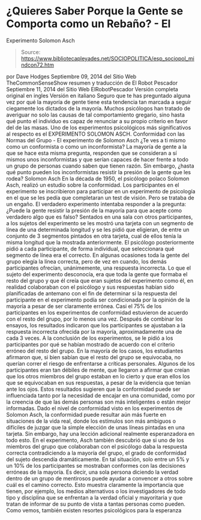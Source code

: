 # ¿Quieres Saber Porque la Gente se Comporta como un Rebaño? - El 
Experimento Solomon Asch

> Source: https://www.bibliotecapleyades.net/SOCIOPOLITICA/esp_sociopol_mindcon72.htm

por Dave Hodges
Septiembre 09, 2014
del Sitio Web
TheCommonSenseShow
resumen y traducción de El Robot Pescador
Septiembre 11, 2014
del Sitio Web
ElRobotPescador
Versión completa original en ingles
Versión en
italiano
Seguro que te has preguntado alguna vez por qué la mayoría de gente tiene
esta tendencia tan marcada a seguir ciegamente los dictados de la mayoría.
Muchos psicólogos han tratado de averiguar no solo las causas de tal
comportamiento gregario, sino hasta qué punto el individuo es capaz de
renunciar a su propio criterio en favor del de las masas.
Uno de los experimentos psicológicos más significativos al respecto es el
EXPERIMENTO SOLOMON ASCH.
Conformidad con las
Normas del Grupo - El experimento de Solomon Asch
¿Te ves a ti mismo como un conformista o como un inconformista?
La mayoría de gente a la que se hace esta misma pregunta, responden que se
consideran a sí mismos unos inconformistas y que serían capaces de hacer
frente a todo un grupo de personas cuando saben que tienen razón.
Sin embargo, ¿hasta qué punto pueden los inconformistas resistir la presión
de la gente que les rodea?
Solomon Asch
En la década de 1950, el psicólogo polaco
Solomon Asch, realizó un
estudio sobre la conformidad.
Los participantes en el experimento se
inscribieron para participar en un experimento de psicología en el que se
les pedía que completaran un test de visión.
Pero se trataba de un engaño.
El verdadero experimento intentaba responder a la pregunta:
¿Puede la gente resistir la presión de la
mayoría para que acepte como verdadero algo que es falso?
Sentados en una sala con otros participantes, a
los sujetos del experimento se les mostró una tarjeta con un segmento de
línea de una determinada longitud y se les pidió que eligieran, de entre un
conjunto de 3 segmentos pintados en otra tarjeta, cual de ellos tenía la
misma longitud que la mostrada anteriormente.
El psicólogo posteriormente pidió a cada
participante, de forma individual, que seleccionara qué segmento de línea
era el correcto.
En algunas ocasiones toda la gente del grupo
elegía la línea correcta, pero de vez en cuando, los demás participantes
ofrecían, unánimemente, una respuesta incorrecta.
Lo que el sujeto del experimento desconocía, era
que toda la gente que formaba el resto del grupo y que él creía que eran
sujetos del experimento como él, en realidad colaboraban con el psicólogo y
sus respuestas habían sido planificadas de antemano con el fin de determinar
si la respuesta del participante en el experimento podía ser condicionada
por la opinión de la mayoría a pesar de ser claramente errónea.
Casi el 75% de los participantes en los experimentos de conformidad
estuvieron de acuerdo con el resto del grupo, por lo menos una vez.
Después de combinar los ensayos, los resultados
indicaron que los participantes se ajustaban a la respuesta incorrecta
ofrecida por la mayoría, aproximadamente una de cada 3 veces.
A la conclusión de los experimentos, se le pidió a los participantes por qué
se habían mostrado de acuerdo con el criterio erróneo del resto del grupo.
En la mayoría de los casos, los estudiantes
afirmaron que, si bien sabían que el resto del grupo se equivocaba, no
querían correr el riesgo de enfrentarse a críticas personales.
Algunos de los participantes eran tan débiles de mente, que llegaron a
afirmar que creían que los otros miembros del grupo estaban en lo cierto y
que eran ellos los que se equivocaban en sus respuestas, a pesar de la
evidencia que tenían ante los ojos.
Estos resultados sugieren que la conformidad puede ser influenciada tanto
por la necesidad de encajar en una comunidad, como por la creencia de que
las demás personas son más inteligentes o están mejor informadas.
Dado el nivel de conformidad visto en los experimentos de Solomon Asch, la
conformidad puede resultar aún más fuerte en situaciones de la vida real,
donde los estímulos son más ambiguos o difíciles de juzgar que la simple
elección de unas líneas pintadas en una tarjeta.
Sin embargo, hay una lección adicional realmente esperanzadora en todo esto.
En el experimento, Asch también descubrió que si uno de los miembros del
grupo que colaboraban con el psicólogo daba la respuesta correcta
contradiciendo a la mayoría del grupo, el grado de conformidad del sujeto
descendía dramáticamente.
En tal situación, solo entre un 5% y un 10% de los participantes se
mostraban conformes con las decisiones erróneas de la mayoría.
Es decir, una sola persona diciendo la verdad dentro de un grupo de
mentirosos puede ayudar a convencer a otros sobre cuál es el camino
correcto.
Esto muestra claramente la importancia que tienen, por ejemplo, los medios
alternativos o los investigadores de todo tipo y disciplina que se enfrentan
a la verdad oficial y mayoritaria y
que tratan de informar de su punto de
vista a tantas personas como pueden.
Como vemos, también existen resortes psicológicos para la esperanza
